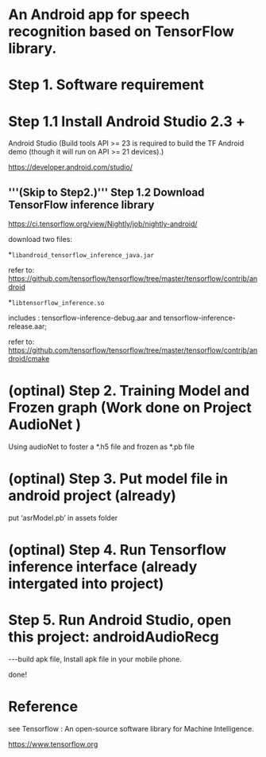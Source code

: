 # An Android app for speech recognition based on TensorFlow library. 

# Step 1. Software requirement

# Step 1.1 Install Android Studio 2.3 + 

Android Studio (Build tools API >= 23 is required to build the TF Android
demo (though it will run on API >= 21 devices).)

https://developer.android.com/studio/

##  '''(Skip to Step2.)''' Step 1.2 Download TensorFlow inference library

https://ci.tensorflow.org/view/Nightly/job/nightly-android/

download two files:

*`libandroid_tensorflow_inference_java.jar`

refer to: https://github.com/tensorflow/tensorflow/tree/master/tensorflow/contrib/android

*`libtensorflow_inference.so` 

includes : tensorflow-inference-debug.aar and tensorflow-inference-release.aar;

refer to: https://github.com/tensorflow/tensorflow/tree/master/tensorflow/contrib/android/cmake

# (optinal) Step 2. Training Model and Frozen graph (Work done on Project AudioNet )

Using audioNet to foster a *.h5 file and frozen as *.pb file

# (optinal) Step 3. Put model file in android project (already)

put ‘asrModel.pb’ in assets folder

#  (optinal) Step 4. Run Tensorflow inference interface (already intergated into project)

# Step 5. Run Android Studio, open this project: androidAudioRecg

---build apk file,  Install apk file in your mobile phone. 

done!

# Reference

see Tensorflow : An open-source software library for Machine Intelligence. 

https://www.tensorflow.org
